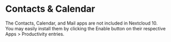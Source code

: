 Contacts & Calendar
===================

The Contacts, Calendar, and Mail apps are not included in Nextcloud 10.
You may easily install them by clicking the Enable button on their
respective Apps &gt; Productivity entries.
